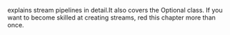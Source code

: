 explains stream pipelines in detail.It also covers the Optional class.
If you want to become skilled at creating streams, red this chapter more than once.